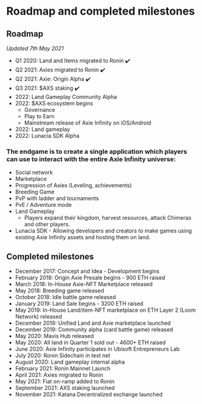# Roadmap and completed milestones
  
## Roadmap
*Updated 7th May 2021*
+ Q1 2020: Land and Items migrated to Ronin ✔️
+ Q2 2021: Axies migrated to Ronin ✔️
+ Q2 2021: Axie: Origin Alpha ✔️
+ Q3 2021: $AXS staking ✔️
+ 2022: Land Gameplay Community Alpha
+ 2022: $AXS ecosystem begins
    * Governance
    * Play to Earn
    + Mainstream release of Axie Infinity on iOS/Android
+ 2022: Land gameplay
+ 2022: Lunacia SDK Alpha
  
### The endgame is to create a single application which players can use to interact with the entire Axie Infinity universe: 
+ Social network 
+ Marketplace
+ Progression of Axies (Leveling, achievements)
+ Breeding Game
+ PvP with ladder and tournaments
+ PvE / Adventure mode
+ Land Gameplay
  + Players expand their kingdom, harvest resources, attack Chimeras and other players.
+ Lunacia SDK - Allowing developers and creators to make games using existing Axie Infinity assets and hosting them on land. 

## Completed milestones
+ December 2017: Concept and Idea - Development begins
+ February 2018: Origin Axie Presale begins - 900 ETH raised
+ March 2018: In-House Axie-NFT Marketplace released
+ May 2018: Breeding game released
+ October 2018: Idle battle game released
+ January 2019: Land Sale begins - 3200 ETH raised
+ May 2019: In-House Land/item-NFT marketplace on ETH Layer 2 (Loom Network) released
+ December 2019: Unified Land and Axie marketplace launched
+ December 2019: Community alpha (card battle game) released
+ May 2020: Mavis Hub released
+ May 2020: All land in Quarter 1 sold out - 4600+ ETH raised
+ June 2020: Axie Infinity participates in Ubisoft Entrepreneurs Lab
+ July 2020: Ronin Sidechain in test net
+ August 2020: Land gameplay internal alpha
+ February 2021: Ronin Mainnet Launch
+ April 2021: Axies migrated to Ronin
+ May 2021: Fiat on-ramp added to Ronin
+ September 2021: AXS staking launched
+ November 2021: Katana Decentralized exchange launched